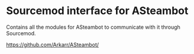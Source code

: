 # Sourcemod interface for ASteambot
Contains all the modules for ASteambot to communicate with it through Sourcemod.

https://github.com/Arkarr/ASteambot/
